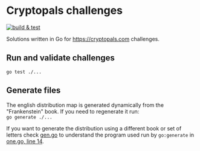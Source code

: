 # Cryptopals challenges

[![build & test](https://github.com/racsoraul/cryptopals/actions/workflows/main.yml/badge.svg)](https://github.com/racsoraul/cryptopals/actions/workflows/main.yml)

Solutions written in Go for https://cryptopals.com challenges.

## Run and validate challenges
`go test ./...`

## Generate files
The english distribution map is generated dynamically from the "Frankenstein" book. If you need to regenerate it run:  
`go generate ./...`

If you want to generate the distribution using a different book or set of letters check [gen.go](https://github.com/racsoraul/cryptopals/blob/master/set/one/gen.go) to understand the program used run by `go:generate` in [one.go, line 14](https://github.com/racsoraul/cryptopals/blob/master/set/one/one.go#L14).
